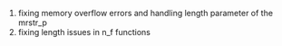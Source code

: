 1. fixing memory overflow errors and handling length parameter of the mrstr_p
2. fixing length issues in n_f functions
